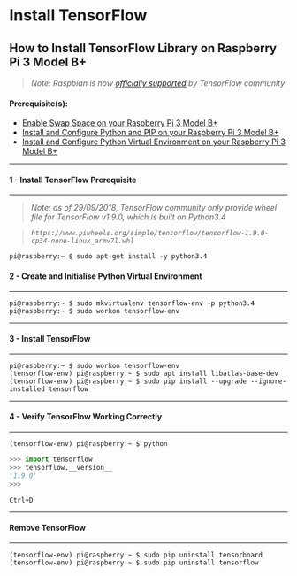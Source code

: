 # Install TensorFlow

## How to Install TensorFlow Library on Raspberry Pi 3 Model B+

> _Note: Raspbian is now [officially supported](https://www.tensorflow.org/install/) by TensorFlow community_

#### Prerequisite(s):
- [Enable Swap Space on your Raspberry Pi 3 Model B+](./06-configure-swap-space.md)
- [Install and Configure Python and PIP on your Raspberry Pi 3 Model B+](./15-install-python-pip.md)
- [Install and Configure Python Virtual Environment on your Raspberry Pi 3 Model B+](./16-install-python-virtual-environment.md)

---
#### 1 - Install TensorFlow Prerequisite
---
> _Note: as of 29/09/2018, TensorFlow community only provide wheel file for TensorFlow v1.9.0, which is built on Python3.4_

> _`https://www.piwheels.org/simple/tensorflow/tensorflow-1.9.0-cp34-none-linux_armv7l.whl`_

```console
pi@raspberry:~ $ sudo apt-get install -y python3.4
```
#### 2 - Create and Initialise Python Virtual Environment
---
```console
pi@raspberry:~ $ sudo mkvirtualenv tensorflow-env -p python3.4
pi@raspberry:~ $ sudo workon tensorflow-env
```

---
#### 3 - Install TensorFlow
---
```console
pi@raspberry:~ $ sudo workon tensorflow-env
(tensorflow-env) pi@raspberry:~ $ sudo apt install libatlas-base-dev
(tensorflow-env) pi@raspberry:~ $ sudo pip install --upgrade --ignore-installed tensorflow
```

---
#### 4 - Verify TensorFlow Working Correctly
---
```console
(tensorflow-env) pi@raspberry:~ $ python
```
```python
>>> import tensorflow
>>> tensorflow.__version__
'1.9.0'
>>>
```
`Ctrl+D`

---
#### Remove TensorFlow
---
```console
(tensorflow-env) pi@raspberry:~ $ sudo pip uninstall tensorboard
(tensorflow-env) pi@raspberry:~ $ sudo pip uninstall tensorflow
```

